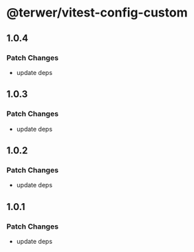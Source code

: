 # @terwer/vitest-config-custom

## 1.0.4

### Patch Changes

- update deps

## 1.0.3

### Patch Changes

- update deps

## 1.0.2

### Patch Changes

- update deps

## 1.0.1

### Patch Changes

- update deps
